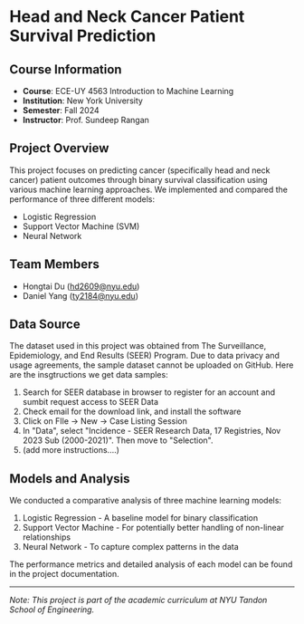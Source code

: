 # Head and Neck Cancer Patient Survival Prediction

## Course Information
- **Course**: ECE-UY 4563 Introduction to Machine Learning
- **Institution**: New York University
- **Semester**: Fall 2024
- **Instructor**: Prof. Sundeep Rangan

## Project Overview
This project focuses on predicting cancer (specifically head and neck cancer) patient outcomes through binary survival classification using various machine learning approaches. We implemented and compared the performance of three different models:
- Logistic Regression
- Support Vector Machine (SVM)
- Neural Network

## Team Members
- Hongtai Du (hd2609@nyu.edu)
- Daniel Yang (ty2184@nyu.edu)

## Data Source
The dataset used in this project was obtained from The Surveillance, Epidemiology, and End Results (SEER) Program. Due to data privacy and usage agreements, the sample dataset cannot be uploaded on GitHub. Here are the insgtructions we get data samples:
1. Search for SEER database in browser to register for an account and sumbit request access to SEER Data
2. Check email for the download link, and install the software
3. Click on FIle -> New -> Case Listing Session
4. In "Data", select "Incidence - SEER Research Data, 17 Registries, Nov 2023 Sub (2000-2021)". Then move to "Selection".
5. (add more instructions....)

## Models and Analysis
We conducted a comparative analysis of three machine learning models:
1. Logistic Regression - A baseline model for binary classification
2. Support Vector Machine - For potentially better handling of non-linear relationships
3. Neural Network - To capture complex patterns in the data

The performance metrics and detailed analysis of each model can be found in the project documentation.

---
*Note: This project is part of the academic curriculum at NYU Tandon School of Engineering.*
